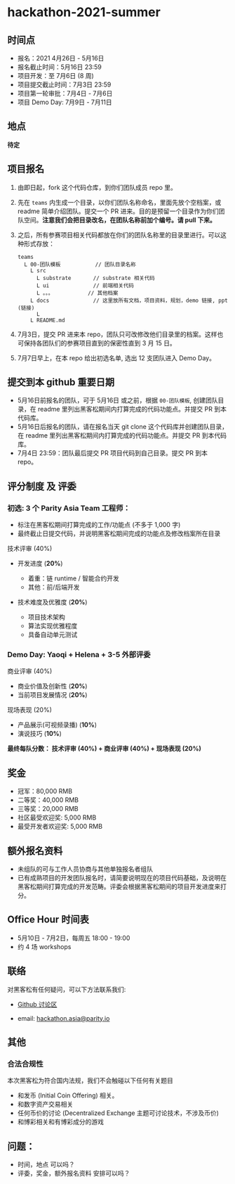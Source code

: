# hackathon-2021-summer

## 时间点

- 报名：2021 4月26日 - 5月16日
- 报名截止时间：5月16日 23:59
- 项目开发：至 7月6日 (8 周)
- 项目提交截止时间：7月3日 23:59
- 项目第一轮审批：7月4日 - 7月6日
- 项目 Demo Day: 7月9日 - 7月11日

## 地点

**待定**

## 项目报名

1. 由即日起，fork 这个代码仓库，到你们团队成员 repo 里。

2. 先在 `teams` 内生成一个目录，以你们团队名称命名，里面先放个空档案，或 readme 简单介绍团队。提交一个 PR 进来。目的是预留一个目录作为你们团队空间。**注意我们会把目录改名，在团队名称前加个编号。请 pull 下来。**

3. 之后，所有参赛项目相关代码都放在你们的团队名称里的目录里进行。可以这种形式存放：

    ```
    teams
      L 00-团队模板           // 团队目录名称
        L src
          L substrate       // substrate 相关代码
          L ui              // 前端相关代码
          L 。。。           // 其他档案
        L docs              // 这里放所有文档，项目资料，规划，demo 链接, ppt (链接)
          L
        L README.md
    ```

4. 7月3日，提交 PR 进来本 repo，团队只可改修改他们目录里的档案。这样也可保持各团队们的参赛项目直到的保密性直到 3 月 15 日。

5. 7月7日早上，在本 repo 给出初选名单, 选出 12 支团队进入 Demo Day。

## 提交到本 github 重要日期

- 5月16日前报名的团队，可于 5月16日 或之前，根据 `00-团队模板`, 创建团队目录，在 readme 里列出黑客松期间内打算完成的代码功能点。并提交 PR 到本代码库。
- 5月16日后报名的团队，请在报名当天 git clone 这个代码库并创建团队目录，在 readme 里列出黑客松期间内打算完成的代码功能点。并提交 PR 到本代码库。
- 7月4日 23:59：团队最后提交 PR 项目代码到自己目录。提交 PR 到本 repo。

## 评分制度 及 评委

### 初选: 3 个 Parity Asia Team 工程师：

- 标注在黑客松期间打算完成的工作/功能点 (不多于 1,000 字)
- 最终截止日提交代码，并说明黑客松期间完成的功能点及修改档案所在目录

技术评审 (40%)

- 开发进度 (**20%**)
  - 着重：链 runtime / 智能合约开发
  - 其他：前/后端开发

- 技术难度及优雅度 (**20%**)
  - 项目技术架构
  - 算法实现优雅程度
  - 具备自动单元测试

### Demo Day: Yaoqi + Helena + 3-5 外部评委

商业评审 (40%)
  - 商业价值及创新性 (**20%**)
  - 当前项目发展情况 (**20%**)

现场表现 (20%)
  - 产品展示(可视频录播) (**10%**)
  - 演说技巧 (**10%**)

**最终每队分数： 技术评审 (40%) + 商业评审 (40%) + 现场表现 (20%)**

## 奖金

- 冠军：80,000 RMB
- 二等奖：40,000 RMB
- 三等奖：20,000 RMB
- 社区最受欢迎奖: 5,000 RMB
- 最受开发者欢迎奖: 5,000 RMB

## 额外报名资料

- 未组队的可与工作人员协商与其他单独报名者组队
- 已有成熟项目的开发团队报名时，请简要说明现在的项目代码基础，及说明在黑客松期间打算完成的开发范畴。评委会根据黑客松期间的项目开发进度来打分。

## Office Hour 时间表

- 5月10日 - 7月2日，每周五 18:00 - 19:00
- 约 4 场 workshops

## 联络

对黑客松有任何疑问，可以下方法联系我们:

* [Github 讨论区](https://github.com/ParityAsia/hackathon-2021-summer/discussions)

* email: hackathon.asia@parity.io

## 其他

### 合法合规性

本次黑客松为符合国内法规，我们不会触碰以下任何有关题目

- 和发币 (Initial Coin Offering) 相关。
- 和数字资产交易相关
- 任何币价的讨论 (Decentralized Exchange 主题可讨论技术，不涉及币价)
- 和博彩相关和有博彩成分的游戏

## 问题：

- 时间，地点 可以吗？
- 评委，奖金，额外报名资料 安排可以吗？
